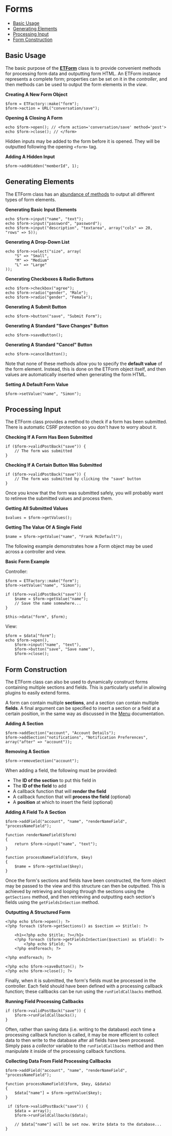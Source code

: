 # Forms

- [Basic Usage](#basic-usage)
- [Generating Elements](#generating-elements)
- [Processing Input](#processing-input)
- [Form Construction](#form-construction) 

<a name="basic-usage"></a>
## Basic Usage

The basic purpose of the **[ETForm](/api/class-ETForm.html)** class is to provide convenient methods for processing form data and outputting form HTML. An ETForm instance represents a complete form; properties can be set on it in the *controller*, and then methods can be used to output the form elements in the *view*.

**Creating A New Form Object**

	$form = ETFactory::make("form");
	$form->action = URL("conversation/save");
	
**Opening & Closing A Form**

	echo $form->open(); // <form action='conversation/save' method='post'>
	echo $form->close(); // </form>
	
Hidden inputs may be added to the form before it is opened. They will be outputted following the opening `<form>` tag.

**Adding A Hidden Input**

	$form->addHidden("memberId", 1);

<a name="generating-elements"></a>
## Generating Elements

The ETForm class has an [abundance of methods](/api/class-ETForm.html) to output all different types of form elements.

**Generating Basic Input Elements**

	echo $form->input("name", "text");
	echo $form->input("password", "password");
	echo $form->input("description", "textarea", array("cols" => 20, "rows" => 5));
	
**Generating A Drop-Down List**

	echo $form->select("size", array(
		"S" => "Small",
		"M" => "Medium"
		"L" => "Large"
	));
	
**Generating Checkboxes & Radio Buttons**

	echo $form->checkbox("agree");
	echo $form->radio("gender", "Male");
	echo $form->radio("gender", "Female");

**Generating A Submit Button**

	echo $form->button("save", "Submit Form");
	
**Generating A Standard "Save Changes" Button**

	echo $form->saveButton();
	
**Generating A Standard "Cancel" Button**

	echo $form->cancelButton();

Note that none of these methods allow you to specify the **default value** of the form element. Instead, this is done on the ETForm object itself, and then values are automatically inserted when generating the form HTML.

**Setting A Default Form Value**

	$form->setValue("name", "Simon");

<a name="processing-input"></a>
## Processing Input

The ETForm class provides a method to check if a form has been submitted. There is automatic CSRF protection so you don't have to worry about it.

**Checking If A Form Has Been Submitted**

	if ($form->validPostBack("save")) {
		// The form was submitted
	}
	
**Checking If A Certain Button Was Submitted**

	if ($form->validPostBack("save")) {
		// The form was submitted by clicking the "save" button
	}
	
Once you know that the form was submitted safely, you will probably want to retireve the submitted values and process them.

**Getting All Submitted Values**

	$values = $form->getValues();
	
**Getting The Value Of A Single Field**

	$name = $form->getValue("name", "Frank McDefault");

The following example demonstrates how a Form object may be used across a controller and view.

**Basic Form Example**

Controller:

	$form = ETFactory::make("form");
	$form->setValue("name", "Simon");
	
	if ($form->validPostBack("save")) {
		$name = $form->getValue("name");
		// Save the name somewhere...
	}
	
	$this->data("form", $form);
	
View:

	$form = $data["form"];
	echo $form->open(),
		$form->input("name", "text"),
		$form->button("save", "Save name"),
		$form->close();
	
<a name="form-construction"></a>
## Form Construction

The ETForm class can also be used to dynamically construct forms containing multiple sections and fields. This is particularly useful in allowing plugins to easily extend forms.

A form can contain multiple **sections**, and a section can contain multiple **fields**. A final argument can be specified to insert a section or a field at a certain position, in the same way as discussed in the [Menu](/docs/menus) documentation.

**Adding A Section**

	$form->addSection("account", "Account Details");
	$form->addSection("notifications", "Notification Preferences", array("after" => "account"));
	
**Removing A Section**

	$form->removeSection("account");

When adding a field, the following must be provided:

- The **ID of the section** to put this field in
- The **ID of the field** to add
- A callback function that will **render the field**
- A callback function that will **process the field** (optional)
- A **position** at which to insert the field (optional)

**Adding A Field To A Section**
	
	$form->addField("account", "name", "renderNameField", "processNameField");
	
	function renderNameField($form)
	{
		return $form->input("name", "text");
	}
	
	function processNameField($form, $key)
	{
		$name = $form->getValue($key);
	}
	
Once the form's sections and fields have been constructed, the form object may be passed to the view and this structure can then be outputted. This is achieved by retrieving and looping through the sections using the `getSections` method, and then retrieving and outputting each section's fields using the `getFieldsInSection` method.

**Outputting A Structured Form**

	<?php echo $form->open(); ?>
	<?php foreach ($form->getSections() as $section => $title): ?>

		<h1><?php echo $title; ?></h1>
		<?php foreach ($form->getFieldsInSection($section) as $field): ?>
			<?php echo $field; ?>
		<?php endforeach; ?>

	<?php endforeach; ?>

	<?php echo $form->saveButton(); ?>
	<?php echo $form->close(); ?>
	
Finally, when it is submitted, the form's fields must be processed in the controller. Each field should have been defined with a processing callback function; these callbacks can be run using the `runFieldCallbacks` method.

**Running Field Processing Callbacks**

	if ($form->validPostBack("save")) {
		$form->runFieldCallbacks();
	}

Often, rather than saving data (i.e. writing to the database) *each* time a processing callback function is called, it may be more efficient to collect data to then write to the database after all fields have been processed. Simply pass a *collector* variable to the `runFieldCallbacks` method and then manipulate it inside of the processing callback functions.

**Collecting Data From Field Processing Callbacks**

	$form->addField("account", "name", "renderNameField", "processNameField");

	function processNameField($form, $key, &$data)
	{
		$data["name"] = $form->getValue($key);
	}

 	 if ($form->validPostBack("save")) {
 	 	$data = array();
		$form->runFieldCallbacks($data);
		
		// $data["name"] will be set now. Write $data to the database...
	}